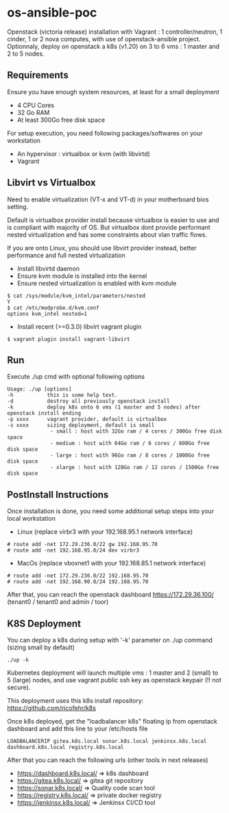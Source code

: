 # os-ansible-poc

Openstack (victoria release) installation with Vagrant : 1 controller/neutron, 1 cinder, 1 or 2 nova computes, with use of openstack-ansible project.
Optionnaly, deploy on openstack a k8s (v1.20) on 3 to 6 vms : 1 master and 2 to 5 nodes.

## Requirements

Ensure you have enough system resources, at least for a small deployment
- 4 CPU Cores
- 32 Go RAM
- At least 300Go free disk space

For setup execution, you need following packages/softwares on your workstation
- An hypervisor : virtualbox or kvm (with libvirtd)
- Vagrant

## Libvirt vs Virtualbox

Need to enable virtualization (VT-x and VT-d) in your motherboard bios setting.

Default is virtualbox provider install because virtualbox is easier to use and is compliant with majority of OS.
But virtualbox dont provide performant nested virtualization and has some constraints about vlan traffic flows.

If you are onto Linux, you should use libvirt provider instead, better performance and full nested virtualization
- Install libvirtd daemon
- Ensure kvm module is installed into the kernel
- Ensure nested virtualization is enabled with kvm module
```
$ cat /sys/module/kvm_intel/parameters/nested
Y
$ cat /etc/modprobe.d/kvm.conf
options kvm_intel nested=1
```
- Install recent (>=0.3.0) libvirt vagrant plugin
```
$ vagrant plugin install vagrant-libvirt
```

## Run

Execute ./up cmd with optional following options
```
Usage: ./up [options]
-h           this is some help text.
-d           destroy all previously openstack install
-k           deploy k8s onto 6 vms (1 master and 5 nodes) after openstack install ending
-p xxxx      vagrant provider, default is virtualbox
-s xxxx      sizing deployment, default is small
              - small : host with 32Go ram / 4 cores / 300Go free disk space
              - medium : host with 64Go ram / 6 cores / 600Go free disk space
              - large : host with 96Go ram / 8 cores / 1000Go free disk space
              - xlarge : host with 128Go ram / 12 cores / 1500Go free disk space
```

## PostInstall Instructions

Once installation is done, you need some additional setup steps into your local workstation
- Linux (replace virbr3 with your 192.168.95.1 network interface)
```
# route add -net 172.29.236.0/22 gw 192.168.95.70
# route add -net 192.168.95.0/24 dev virbr3
```
- MacOs (replace vboxnet1 with your 192.168.85.1 network interface)
```
# route add -net 172.29.236.0/22 192.168.95.70
# route add -net 192.168.90.0/24 192.168.95.70 
```

After that, you can reach the openstack dashboard
https://172.29.36.100/ (tenant0 / tenant0 and admin / toor)

## K8S Deployment

You can deploy a k8s during setup with '-k' parameter on ./up command (sizing small by default)
```
./up -k
```
Kubernetes deployment will launch multiple vms : 1 master and 2 (small) to 5 (large) nodes, and use vagrant public ssh key as openstack keypair (!! not secure).

This deployment uses this k8s install repository: https://github.com/ricofehr/k8s

Once k8s deployed, get the "loadbalancer k8s" floating ip from openstack dashboard and add this line to your /etc/hosts file
```
LOADBALANCERIP gitea.k8s.local sonar.k8s.local jenkinsx.k8s.local dashboard.k8s.local registry.k8s.local
```

After that you can reach the following urls (other tools in next releases)
- https://dashboard.k8s.local/ => k8s dashboard
- https://gitea.k8s.local/ => gitea git repository
- https://sonar.k8s.local/ => Quality code scan tool
- https://registry.k8s.local/ => private docker registry
- https://jenkinsx.k8s.local/ => Jenkinsx CI/CD tool
